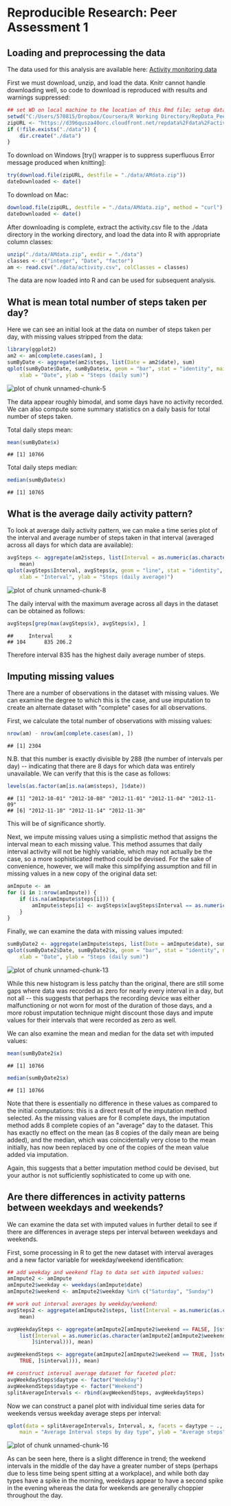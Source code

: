 Reproducible Research: Peer Assessment 1
========================================


## Loading and preprocessing the data
The data used for this analysis are available here: <a href=https://d396qusza40orc.cloudfront.net/repdata%2Fdata%2Factivity.zip>Activity monitoring data</a>

First we must download, unzip, and load the data. Knitr cannot handle 
downloading well, so code to download is reproduced with results and warnings 
suppressed:


```r
## set WD on local machine to the location of this Rmd file; setup data dir
setwd("C:/Users/570815/Dropbox/Coursera/R Working Directory/RepData_PeerAssessment1")
zipURL <- "https://d396qusza40orc.cloudfront.net/repdata%2Fdata%2Factivity.zip"
if (!file.exists("./data")) {
    dir.create("./data")
}
```


To download on Windows [try() wrapper is to suppress superfluous Error message
produced when knitting]:


```r
try(download.file(zipURL, destfile = "./data/AMdata.zip"))
dateDownloaded <- date()
```


To download on Mac:


```r
download.file(zipURL, destfile = "./data/AMdata.zip", method = "curl")
dateDownloaded <- date()
```


After downloading is complete, extract the activity.csv file to the ./data
directory in the working directory, and load the data into R with appropriate 
column classes:


```r
unzip("./data/AMdata.zip", exdir = "./data")
classes <- c("integer", "Date", "factor")
am <- read.csv("./data/activity.csv", colClasses = classes)
```


The data are now loaded into R and can be used for subsequent analysis.

## What is mean total number of steps taken per day?

Here we can see an initial look at the data on number of steps taken per day, 
with missing values stripped from the data:


```r
library(ggplot2)
am2 <- am[complete.cases(am), ]
sumByDate <- aggregate(am2$steps, list(Date = am2$date), sum)
qplot(sumByDate$Date, sumByDate$x, geom = "bar", stat = "identity", main = "Total Steps per Day", 
    xlab = "Date", ylab = "Steps (daily sum)")
```

![plot of chunk unnamed-chunk-5](figure/unnamed-chunk-5.png) 


The data appear roughly bimodal, and some days have no activity recorded.  We
can also compute some summary statistics on a daily basis for total number of
steps taken.

Total daily steps mean:


```r
mean(sumByDate$x)
```

```
## [1] 10766
```


Total daily steps median:


```r
median(sumByDate$x)
```

```
## [1] 10765
```



## What is the average daily activity pattern?

To look at average daily activity pattern, we can make a time series plot of the
interval and average number of steps taken in that interval (averaged across all
days for which data are available):



```r
avgSteps <- aggregate(am2$steps, list(Interval = as.numeric(as.character(am2$interval))), 
    mean)
qplot(avgSteps$Interval, avgSteps$x, geom = "line", stat = "identity", main = "Average Steps per Interval", 
    xlab = "Interval", ylab = "Steps (daily average)")
```

![plot of chunk unnamed-chunk-8](figure/unnamed-chunk-8.png) 


The daily interval with the maximum average across all days in the dataset can 
be obtained as follows:


```r
avgSteps[grep(max(avgSteps$x), avgSteps$x), ]
```

```
##     Interval     x
## 104      835 206.2
```


Therefore interval 835 has the highest daily average number of steps.

## Imputing missing values

There are a number of observations in the dataset with missing values. We can 
examine the degree to which this is the case, and use imputation to create an 
alternate dataset with "complete" cases for all observations.

First, we calculate the total number of observations with missing values:


```r
nrow(am) - nrow(am[complete.cases(am), ])
```

```
## [1] 2304
```


N.B. that this number is exactly divisible by 288 (the number of intervals per 
day) -- indicating that there are 8 days for which data was entirely unavailable. 
We can verify that this is the case as follows:


```r
levels(as.factor(am[is.na(am$steps), ]$date))
```

```
## [1] "2012-10-01" "2012-10-08" "2012-11-01" "2012-11-04" "2012-11-09"
## [6] "2012-11-10" "2012-11-14" "2012-11-30"
```


This will be of significance shortly.

Next, we impute missing values using a simplistic method that assigns the 
interval mean to each missing value.  This method assumes that daily interval 
activity will not be highly variable, which may not actually be the case, so a 
more sophisticated method could be devised. For the sake of convenience, however, 
we will make this simplifying assumption and fill in missing values in a new copy 
of the original data set:


```r
amImpute <- am
for (i in 1:nrow(amImpute)) {
    if (is.na(amImpute$steps[i])) {
        amImpute$steps[i] <- avgSteps$x[avgSteps$Interval == as.numeric(as.character(amImpute$interval[i]))]
    }
}
```


Finally, we can examine the data with missing values imputed:


```r
sumByDate2 <- aggregate(amImpute$steps, list(Date = amImpute$date), sum)
qplot(sumByDate2$Date, sumByDate2$x, geom = "bar", stat = "identity", main = "Steps per Day", 
    xlab = "Date", ylab = "Steps (daily sum)")
```

![plot of chunk unnamed-chunk-13](figure/unnamed-chunk-13.png) 


While this new histogram is less patchy than the original, there are still some 
gaps where data was recorded as zero for nearly every interval in a day, but not 
all -- this suggests that perhaps the recording device was either malfunctioning 
or not worn for most of the duration of those days, and a more robust imputation 
technique might discount those days and impute values for their intervals that 
were recorded as zero as well.

We can also examine the mean and median for the data set with imputed values:


```r
mean(sumByDate2$x)
```

```
## [1] 10766
```

```r
median(sumByDate2$x)
```

```
## [1] 10766
```


Note that there is essentially no difference in these values as compared to the 
initial computations: this is a direct result of the imputation method selected. 
As the missing values are for 8 complete days, the imputation method adds 8 
complete copies of an "average" day to the dataset. This has exactly no effect 
on the mean (as 8 copies of the daily mean are being added), and the median, 
which was coincidentally very close to the mean initially, has now been replaced 
by one of the copies of the mean value added via imputation.

Again, this suggests that a better imputation method could be devised, but your 
author is not sufficiently sophisticated to come up with one.

## Are there differences in activity patterns between weekdays and weekends?

We can examine the data set with imputed values in further detail to see if there 
are differences in average steps per interval between weekdays and weekends.

First, some processing in R to get the new dataset with interval averages and a 
new factor variable for weekday/weekend identification:


```r
## add weekday and weekend flag to data set with imputed values:
amImpute2 <- amImpute
amImpute2$weekday <- weekdays(amImpute$date)
amImpute2$weekend <- amImpute2$weekday %in% c("Saturday", "Sunday")

## work out interval averages by weekday/weekend:
avgSteps2 <- aggregate(amImpute2$steps, list(Interval = as.numeric(as.character(amImpute2$interval))), 
    mean)

avgWeekdaySteps <- aggregate(amImpute2[amImpute2$weekend == FALSE, ]$steps, 
    list(Interval = as.numeric(as.character(amImpute2[amImpute2$weekend == FALSE, 
        ]$interval))), mean)

avgWeekendSteps <- aggregate(amImpute2[amImpute2$weekend == TRUE, ]$steps, list(Interval = as.numeric(as.character(amImpute2[amImpute2$weekend == 
    TRUE, ]$interval))), mean)

## construct interval average dataset for faceted plot:
avgWeekdaySteps$daytype <- factor("Weekday")
avgWeekendSteps$daytype <- factor("Weekend")
splitAverageIntervals <- rbind(avgWeekendSteps, avgWeekdaySteps)
```


Now we can construct a panel plot with individual time series data for weekends 
versus weekday average steps per interval:


```r
qplot(data = splitAverageIntervals, Interval, x, facets = daytype ~ ., geom = "line", 
    main = "Average Interval steps by day type", ylab = "Average steps")
```

![plot of chunk unnamed-chunk-16](figure/unnamed-chunk-16.png) 


As can be seen here, there is a slight difference in trend; the weekend intervals 
in the middle of the day have a greater number of steps (perhaps due to less 
time being spent sitting at a workplace), and while both day types have a spike 
in the morning, weekdays appear to have a second spike in the evening whereas the 
data for weekends are generally choppier throughout the day.

